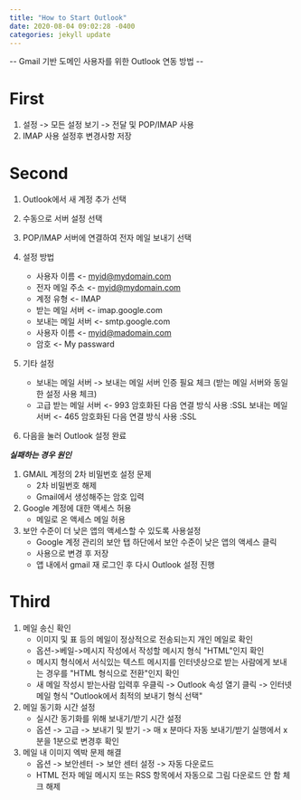 ```yaml
---
title: "How to Start Outlook"
date: 2020-08-04 09:02:28 -0400
categories: jekyll update
---
```


-- Gmail 기반 도메인 사용자를 위한 Outlook 연동 방법 --

# First
1. 설정 -> 모든 설정 보기 -> 전달 및 POP/IMAP 사용
2. IMAP 사용 설정후 변경사항 저장

# Second
1. Outlook에서 새 계정 추가 선택
2. 수동으로 서버 설정 선택
3. POP/IMAP 서버에 연결하여 전자 메일 보내기 선택
4. 설정 방법
    - 사용자 이름      <- myid@mydomain.com
    - 전자 메일 주소   <- myid@mydomain.com
    - 계정 유형        <- IMAP
    - 받는 메일 서버   <- imap.google.com
    - 보내는 메일 서버 <- smtp.google.com
    - 사용자 이름      <- myid@madomain.com
    - 암호            <- My passward

5. 기타 설정
    - 보내는 메일 서버 -> 보내는 메일 서버 인증 필요 체크 (받는 메일 서버와 동일한 설정 사용 체크)
    - 고급
    받는 메일 서버 <- 993
    암호화된 다음 연결 방식 사용 :SSL
    보내는 메일 서버 <- 465
    암호화된 다음 연결 방식 사용 :SSL

6. 다음을 눌러 Outlook 설정 완료

__*실패하는 경우 원인*__
1. GMAIL 계정의 2차 비밀번호 설정 문제
    - 2차 비밀번호 해제
    - Gmail에서 생성해주는 암호 입력
2. Google 계정에 대한 액세스 허용
    - 메일로 온 액세스 메일 허용
3. 보안 수준이 더 낮은 앱의 액세스할 수 있도록 사용설정
    - Google 계정 관리의 보안 탭 하단에서 보안 수준이 낮은 앱의 액세스 클릭
    - 사용으로 변경 후 저장
    - 앱 내에서 gmail 재 로그인 후 다시 Outlook 설정 진행

# Third
1. 메일 송신 확인
    - 이미지 및 표 등의 메일이 정상적으로 전송되는지 개인 메일로 확인
    - 옵션->베일->메시지 작성에서 작성할 메시지 형식 "HTML"인지 확인
    - 메시지 형식에서 서식있는 텍스트 메시지를 인터넷상으로 받는 사람에게 보내는 경우를 "HTML 형식으로 전환"인지 확인
    - 새 메일 작성시 받는사람 입력후 우클릭 -> Outlook 속성 열기 클릭 -> 인터넷 메일 형식 "Outlook에서 최적의 보내기 형식 선택"
2. 메일 동기화 시간 설정
    - 실시간 동기화를 위해 보내기/받기 시간 설정
    - 옵션 -> 고급 -> 보내기 및 받기 -> 매 x 분마다 자동 보내기/받기 실행에서 x분을 1분으로 변경후 확인
3. 메일 내 이미지 엑박 문제 해결
    - 옵션 -> 보안센터 -> 보안 센터 설정 -> 자동 다운로드
    - HTML 전자 메일 메시지 또는 RSS 항목에서 자동으로 그림 다운로드 안 함 체크 해제
